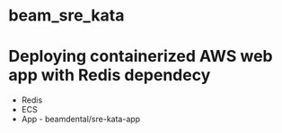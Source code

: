 # beam_sre_kata

# Deploying containerized AWS web app with Redis dependecy 

* Redis
* ECS 
* App - beamdental/sre-kata-app
